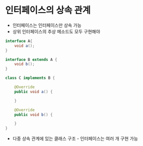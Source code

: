 # 인터페이스의 상속 관계
- 인터페이스는 인터페이스만 상속 가능
- 상위 인터페이스의 추상 메소드도 모두 구현해야
```java
interface A{
    void a();
}

interface B extends A {
    void b();
}

class C implements B {

    @Override
    public void a() {

    }

    @Override
    public void b() {

    }
}
```

- 다중 상속 관계에 있는 클래스 구조 - 인터페이스는 여러 개 구현 가능